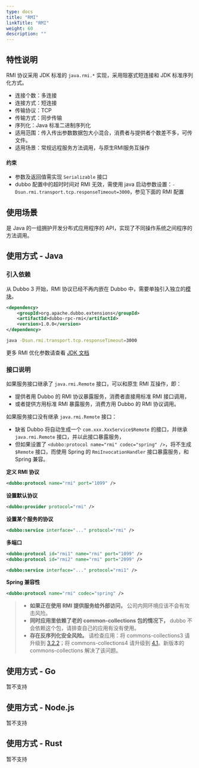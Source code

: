 ```yaml
---
type: docs
title: "RMI"
linkTitle: "RMI"
weight: 60
description: ""
---
```


## 特性说明
RMI 协议采用 JDK 标准的 `java.rmi.*` 实现，采用阻塞式短连接和 JDK 标准序列化方式。

* 连接个数：多连接
* 连接方式：短连接
* 传输协议：TCP
* 传输方式：同步传输
* 序列化：Java 标准二进制序列化
* 适用范围：传入传出参数数据包大小混合，消费者与提供者个数差不多，可传文件。
* 适用场景：常规远程服务方法调用，与原生RMI服务互操作

#### 约束

* 参数及返回值需实现 `Serializable` 接口
* dubbo 配置中的超时时间对 RMI 无效，需使用 java 启动参数设置：`-Dsun.rmi.transport.tcp.responseTimeout=3000`，参见下面的 RMI 配置


## 使用场景

是 Java 的一组拥护开发分布式应用程序的 API，实现了不同操作系统之间程序的方法调用。

## 使用方式 - Java

### 引入依赖

从 Dubbo 3 开始，RMI 协议已经不再内嵌在 Dubbo 中，需要单独引入独立的[模块](/zh-cn/download/spi-extensions/#dubbo-rpc)。
```xml
<dependency>
    <groupId>org.apache.dubbo.extensions</groupId>
    <artifactId>dubbo-rpc-rmi</artifactId>
    <version>1.0.0</version>
</dependency>
```

```sh
java -Dsun.rmi.transport.tcp.responseTimeout=3000
```
更多 RMI 优化参数请查看 [JDK 文档](https://docs.oracle.com/javase/6/docs/technotes/guides/rmi/sunrmiproperties.html)

### 接口说明
如果服务接口继承了 `java.rmi.Remote` 接口，可以和原生 RMI 互操作，即：

* 提供者用 Dubbo 的 RMI 协议暴露服务，消费者直接用标准 RMI 接口调用，
* 或者提供方用标准 RMI 暴露服务，消费方用 Dubbo 的 RMI 协议调用。

如果服务接口没有继承 `java.rmi.Remote` 接口：

* 缺省 Dubbo 将自动生成一个 `com.xxx.XxxService$Remote` 的接口，并继承 `java.rmi.Remote` 接口，并以此接口暴露服务，
* 但如果设置了 `<dubbo:protocol name="rmi" codec="spring" />`，将不生成 `$Remote` 接口，而使用 Spring 的 `RmiInvocationHandler` 接口暴露服务，和 Spring 兼容。

**定义 RMI 协议**

```xml
<dubbo:protocol name="rmi" port="1099" />
```

**设置默认协议**

```xml
<dubbo:provider protocol="rmi" />
```

**设置某个服务的协议**

```xml
<dubbo:service interface="..." protocol="rmi" />
```

**多端口**

```xml
<dubbo:protocol id="rmi1" name="rmi" port="1099" />
<dubbo:protocol id="rmi2" name="rmi" port="2099" />

<dubbo:service interface="..." protocol="rmi1" />
```

**Spring 兼容性**

```xml
<dubbo:protocol name="rmi" codec="spring" />
```


> - **如果正在使用 RMI 提供服务给外部访问，** 公司内网环境应该不会有攻击风险。
> - **同时应用里依赖了老的 common-collections 包的情况下，** dubbo 不会依赖这个包，请排查自己的应用有没有使用。
> - **存在反序列化安全风险。** 请检查应用：将 commons-collections3 请升级到 [3.2.2](https://commons.apache.org/proper/commons-collections/release_3_2_2.html)；将 commons-collections4 请升级到 [4.1](https://commons.apache.org/proper/commons-collections/release_4_1.html)。新版本的 commons-collections 解决了该问题。

## 使用方式 - Go

暂不支持

## 使用方式 - Node.js

暂不支持

## 使用方式 - Rust

暂不支持
